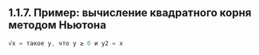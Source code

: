 ## 1.1.7. Пример: вычисление квадратного корня методом Ньютона

```js
√x = такое y, что y ≥ 0 и y2 = x
```